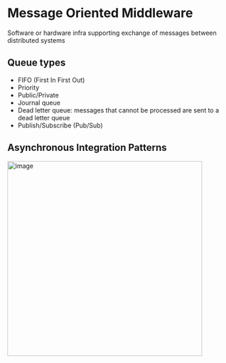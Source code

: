 # Message Oriented Middleware
Software or hardware infra supporting exchange of messages between distributed systems

## Queue types
- FIFO (First In First Out)
- Priority
- Public/Private
- Journal queue
- Dead letter queue: messages that cannot be processed are sent to a dead letter queue
- Publish/Subscribe (Pub/Sub)

## Asynchronous Integration Patterns
<img width="438" alt="image" src="https://user-images.githubusercontent.com/19282069/218539204-cee06d51-810c-4a01-b721-bfc93dedd4e8.png">
